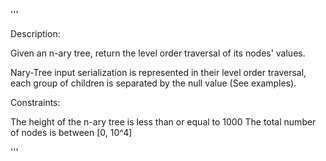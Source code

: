 '''

Description:

Given an n-ary tree, return the level order traversal of its nodes' values.

Nary-Tree input serialization is represented in their level order traversal, each group of children is separated by the null value (See examples).


Constraints:

The height of the n-ary tree is less than or equal to 1000
The total number of nodes is between [0, 10^4]

'''